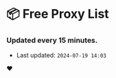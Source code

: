 # :package: Free Proxy List
### Updated every 15 minutes.

- Last updated: `2024-07-19 14:03`

:heart:

